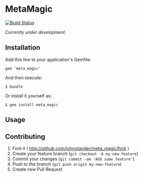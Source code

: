 # MetaMagic

[![Build Status](https://travis-ci.org/johnotander/meta_magic.svg?branch=master)](https://travis-ci.org/johnotander/meta_magic)

_Currently under development._

## Installation

Add this line to your application's Gemfile:

    gem 'meta_magic'

And then execute:

    $ bundle

Or install it yourself as:

    $ gem install meta_magic

## Usage



## Contributing

1. Fork it ( http://github.com/johnotander/meta_magic/fork )
2. Create your feature branch (`git checkout -b my-new-feature`)
3. Commit your changes (`git commit -am 'Add some feature'`)
4. Push to the branch (`git push origin my-new-feature`)
5. Create new Pull Request
